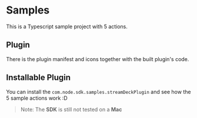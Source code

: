 # Samples

This is a Typescript sample project with 5 actions.

## Plugin

There is the plugin manifest and icons together with the built plugin's code.

## Installable Plugin

You can install the `com.node.sdk.samples.streamDeckPlugin` and see how the 5 sample actions work :D

> Note:
> The **SDK** is still not tested on a **Mac**
